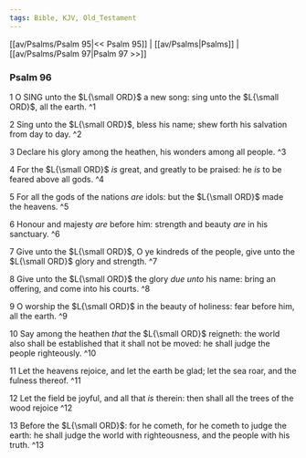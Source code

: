 ```yaml
---
tags: Bible, KJV, Old_Testament
---
```


[[av/Psalms/Psalm 95|<< Psalm 95]] | [[av/Psalms|Psalms]] | [[av/Psalms/Psalm 97|Psalm 97 >>]]

### Psalm 96

1 O SING unto the $L{\small ORD}$ a new song: sing unto the $L{\small ORD}$, all the earth. ^1

2 Sing unto the $L{\small ORD}$, bless his name; shew forth his salvation from day to day. ^2

3 Declare his glory among the heathen, his wonders among all people. ^3

4 For the $L{\small ORD}$ _is_ great, and greatly to be praised: he _is_ to be feared above all gods. ^4

5 For all the gods of the nations _are_ idols: but the $L{\small ORD}$ made the heavens. ^5

6 Honour and majesty _are_ before him: strength and beauty _are_ in his sanctuary. ^6

7 Give unto the $L{\small ORD}$, O ye kindreds of the people, give unto the $L{\small ORD}$ glory and strength. ^7

8 Give unto the $L{\small ORD}$ the glory _due_ _unto_ his name: bring an offering, and come into his courts. ^8

9 O worship the $L{\small ORD}$ in the beauty of holiness: fear before him, all the earth. ^9

10 Say among the heathen _that_ the $L{\small ORD}$ reigneth: the world also shall be established that it shall not be moved: he shall judge the people righteously. ^10

11 Let the heavens rejoice, and let the earth be glad; let the sea roar, and the fulness thereof. ^11

12 Let the field be joyful, and all that _is_ therein: then shall all the trees of the wood rejoice ^12

13 Before the $L{\small ORD}$: for he cometh, for he cometh to judge the earth: he shall judge the world with righteousness, and the people with his truth. ^13

